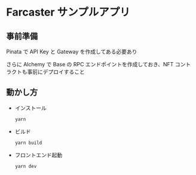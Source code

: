 # Farcaster サンプルアプリ

## 事前準備

Pinata で API Key と Gateway を作成してある必要あり

さらに Alchemy で Base の RPC エンドポイントを作成しておき、NFT コントラクトも事前にデプロイすること

## 動かし方

- インストール

  ```bash
  yarn
  ```

- ビルド

  ```bash
  yarn build
  ```

- フロントエンド起動

  ```bash
  yarn dev
  ```
